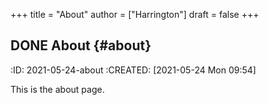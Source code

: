+++
title = "About"
author = ["Harrington"]
draft = false
+++

## <span class="org-todo done DONE">DONE</span> About {#about}

:ID: 2021-05-24-about
:CREATED:  <span class="timestamp-wrapper"><span class="timestamp">[2021-05-24 Mon 09:54]</span></span>

This is the about page.
